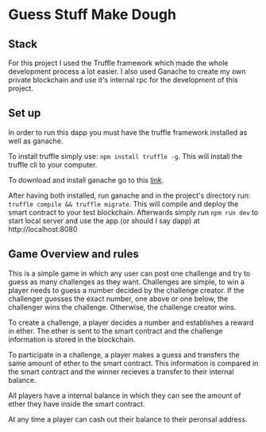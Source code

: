 # Guess Stuff Make Dough

## Stack

For this project I used the Truffle framework which made the whole development process a lot easier. I also used Ganache to create my own private blockchain and use it's internal rpc for the development of this project.

## Set up

In order to run this dapp you must have the truffle framework installed as well as ganache.

To install truffle simply use: `npm install truffle -g`. This will install the truffle cli to your computer.

To download and install ganache go to this [link](http://truffleframework.com/docs/ganache/using).

After having both installed, run ganache and in the project's directory run: `truffle compile && truffle migrate`. This will compile and deploy the smart contract to your test blockchain. Afterwards simply run `npm run dev` to start local server and use the app (or should I say dapp) at http://localhost:8080

## Game Overview and rules

This is a simple game in which any user can post one challenge and try to guess as many challenges as they want. Challenges are simple, to win a player needs to guess a number decided by the challenge creator. If the challenger guesses the exact number, one above or one below, the challenger wins the challenge. Otherwise, the challenge creator wins. 

To create a challenge, a player decides a number and establishes a reward in ether. The ether is sent to the smart contract and the challenge information is stored in the blockchain.

To participate in a challenge, a player makes a guess and transfers the same amount of ether to the smart contract. This information is compared in the smart contract and the winner recieves a transfer to their internal balance.

All players have a internal balance in which they can see the amount of ether they have inside the smart contract.

At any time a player can cash out their balance to their peronsal address.



